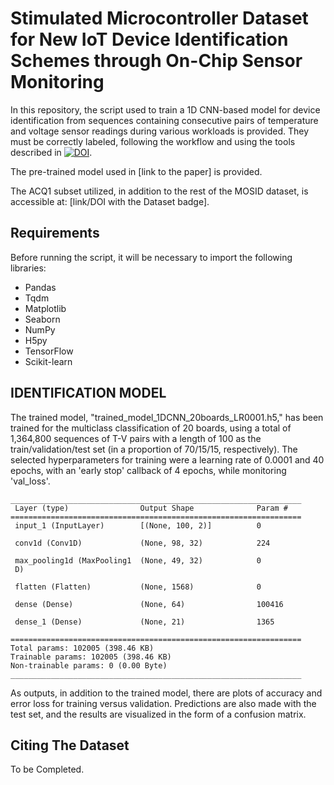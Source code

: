 # Stimulated Microcontroller Dataset for New IoT Device Identification Schemes through On-Chip Sensor Monitoring

In this repository, the script used to train a 1D CNN-based model for device identification from sequences containing consecutive pairs of temperature and voltage sensor readings during various workloads is provided. They must be correctly labeled, following the workflow and using the tools described in [![DOI](https://zenodo.org/badge/695282548.svg)](https://zenodo.org/doi/10.5281/zenodo.8376639).

The pre-trained model used in [link to the paper] is provided.

The ACQ1 subset utilized, in addition to the rest of the MOSID dataset, is accessible at: [link/DOI with the Dataset badge].

## Requirements

Before running the script, it will be necessary to import the following libraries:

 - Pandas
 - Tqdm
 - Matplotlib
 - Seaborn
 - NumPy
 - H5py
 - TensorFlow
 - Scikit-learn

## IDENTIFICATION MODEL

The trained model, "trained_model_1DCNN_20boards_LR0001.h5," has been trained for the multiclass classification of 20 boards, using a total of 1,364,800 sequences of T-V pairs with a length of 100 as the train/validation/test set (in a proportion of 70/15/15, respectively). The selected hyperparameters for training were a learning rate of 0.0001 and 40 epochs, with an 'early stop' callback of 4 epochs, while monitoring 'val_loss'.

```
_________________________________________________________________
 Layer (type)                Output Shape              Param #
=================================================================
 input_1 (InputLayer)        [(None, 100, 2)]          0

 conv1d (Conv1D)             (None, 98, 32)            224

 max_pooling1d (MaxPooling1  (None, 49, 32)            0
 D)

 flatten (Flatten)           (None, 1568)              0

 dense (Dense)               (None, 64)                100416

 dense_1 (Dense)             (None, 21)                1365

=================================================================
Total params: 102005 (398.46 KB)
Trainable params: 102005 (398.46 KB)
Non-trainable params: 0 (0.00 Byte)
_________________________________________________________________

```

As outputs, in addition to the trained model, there are plots of accuracy and error loss for training versus validation. Predictions are also made with the test set, and the results are visualized in the form of a confusion matrix.

## Citing The Dataset

To be Completed.
